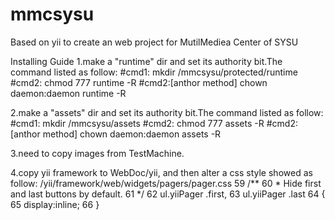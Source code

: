 mmcsysu
=======

Based on yii to create an web project for MutilMediea Center of SYSU

Installing Guide
1.make a "runtime" dir and set its authority bit.The command listed as follow: 
#cmd1:  mkdir /mmcsysu/protected/runtime 
#cmd2:  chmod 777 runtime -R 
#cmd2:[anthor method] chown  daemon:daemon runtime -R

2.make a "assets" dir and set its authority bit.The command listed as follow: 
#cmd1:  mkdir /mmcsysu/assets 
#cmd2:  chmod 777 assets -R
#cmd2:[anthor method] chown  daemon:daemon assets -R

3.need to copy  images from TestMachine.


4.copy yii framework to WebDoc/yii, and then alter a css style showed as follow:
/yii/framework/web/widgets/pagers/pager.css
59 /**
60  * Hide first and last buttons by default.
61  */
62 ul.yiiPager .first,
63 ul.yiiPager .last
64 {
65         display:inline;
66 }



